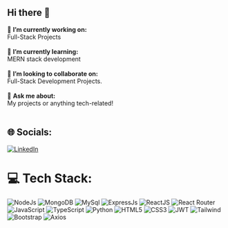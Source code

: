 ## Hi there 👋

<!--
**RAJBARASARA/RajBarasara** is a ✨ _special_ ✨ repository because its `README.md` (this file) appears on your GitHub profile.

Here are some ideas to get you started: -->

🔭 **I’m currently working on:**<br>Full-Stack Projects<br><br>
 🌱 **I’m currently learning:**<br>MERN stack development<br><br>
 👯 **I’m looking to collaborate on:**<br> Full-Stack Development Projects.<br><br>
 💬 **Ask me about:**<br>My projects or anything tech-related!<br><br>

## 🌐 Socials:
[![LinkedIn](https://img.shields.io/badge/LinkedIn-0077B5?style=for-the-badge&logo=linkedin&logoColor=white)](https://www.linkedin.com/in/raj-barasara-0845b8212/)<br>

# 💻 Tech Stack:
![NodeJs](https://img.shields.io/badge/Node%20js-339933?style=for-the-badge&logo=nodedotjs&logoColor=white) ![MongoDB](https://img.shields.io/badge/MongoDB-4EA94B?style=for-the-badge&logo=mongodb&logoColor=white) ![MySql](https://img.shields.io/badge/MySQL-005C84?style=for-the-badge&logo=mysql&logoColor=white)  ![ExpressJs](https://img.shields.io/badge/Express%20js-000000?style=for-the-badge&logo=express&logoColor=white) ![ReactJS](https://img.shields.io/badge/React-20232A?style=for-the-badge&logo=react&logoColor=61DAFB) ![React Router](https://img.shields.io/badge/React_Router-CA4245?style=for-the-badge&logo=react-router&logoColor=white)![JavaScript](https://img.shields.io/badge/JavaScript-323330?style=for-the-badge&logo=javascript&logoColor=F7DF1E) ![TypeScript](https://img.shields.io/badge/TypeScript-007ACC?style=for-the-badge&logo=typescript&logoColor=white) ![Python](https://img.shields.io/badge/Python-FFD43B?style=for-the-badge&logo=python&logoColor=blue) ![HTML5](https://img.shields.io/badge/HTML5-E34F26?style=for-the-badge&logo=html5&logoColor=white) ![CSS3](https://img.shields.io/badge/CSS3-1572B6?style=for-the-badge&logo=css3&logoColor=white) ![JWT](https://img.shields.io/badge/JWT-000000?style=for-the-badge&logo=JSON%20web%20tokens&logoColor=white) ![Tailwind](https://img.shields.io/badge/Tailwind_CSS-38B2AC?style=for-the-badge&logo=tailwind-css&logoColor=white)  ![Bootstrap](https://img.shields.io/badge/Bootstrap-563D7C?style=for-the-badge&logo=bootstrap&logoColor=white) ![Axios](https://img.shields.io/badge/axios-671ddf?&style=for-the-badge&logo=axios&logoColor=white)
